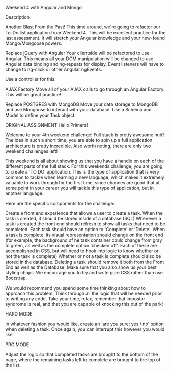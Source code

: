 Weekend 4 with Angular and Mongo

Description

Another Blast From the Past!
This time around, we're going to refactor our To-Do list application from Weekend 4. This will be excellent practice
 for the last assessment. It will stretch your Angular knowledge and your new-found Mongo/Mongoose powers.

Replace jQuery with Angular
Your clientside will be refactored to use Angular. This means all your DOM manipulation will be changed to use Angular
 data binding and ng-repeats for display. Event listeners will have to change to ng-click or other Angular ngEvents.

Use a controller for this.

AJAX Factory
Move all of your AJAX calls to go through an Angular Factory. This will be great practice!

Replace POSTGRES with MongoDB
Move your data storage to MongoDB and use Mongoose to interact with your database. Use a Schema and Model to define 
your Task object.

ORIGINAL ASSIGNMENT
Hello Primers!

Welcome to your 4th weekend challenge! Full stack is pretty awesome huh? The idea in such a short time, you are able 
to spin up a full application architecture is pretty incredible. Also worth noting, there are only two weekend 
challenges left!

This weekend is all about showing us that you have a handle on each of the different parts of the full stack. For 
this weekends challenge, you are going to create a 'TO DO' application. This is the type of application that is 
very common to tackle when learning a new language, which makes it extremely valuable to work through for the first 
time, since chances are good that at some point in your career you will tackle this type of application, but in 
another language.

Here are the specific components for the challenge:

Create a front end experience that allows a user to create a task.
When the task is created, it should be stored inside of a database (SQL)
Whenever a task is created the front end should refresh to show all tasks that need to be completed.
Each task should have an option to 'Complete' or 'Delete'.
When a task is complete, its visual representation should change on the front end (for example, the background of 
he task container could change from gray to green, as well as the complete option 'checked off'. Each of these are
accomplished in CSS, but will need to hook into logic to know whether or not the task is complete)
Whether or not a task is complete should also be stored in the database.
Deleting a task should remove it both from the Front End as well as the Database.
Make sure that you also show us your best styling chops. We encourage you to try and write pure CSS rather than use 
Bootstrap.

We would recommend you spend some time thinking about how to approach this problem. Think through all the logic 
that will be needed prior to writing any code. Take your time, relax, remember that impostor syndrome is real, 
and that you are capable of knocking this out of the park!

HARD MODE

In whatever fashion you would like, create an 'are you sure: yes / no' option when deleting a task. Once again, 
you can interrupt this however you would like.

PRO MODE

Adjust the logic so that completed tasks are brought to the bottom of the page, where the remaining tasks left to 
complete are brought to the top of the list.